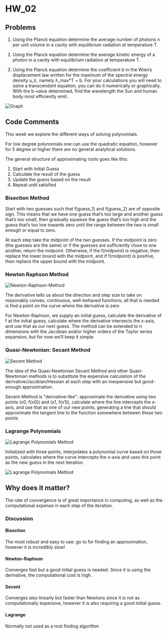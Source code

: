 # HW_02

## Problems

1.  Using  the  Planck  equation  determine  the  average  number  of  photons n per unit volume in a cavity with equilibrium radiation at temperature T.
2.  Using the Planck equation determine the average kinetic energy of a photon in a cavity with equilibrium radiation at temperature T.

3.  Using the Planck equation determine the coefficient b in the Wien’s displacement  law  written  for  the  maximum  of  the  spectral  energy  density u_λ,
namely λ_max*T = b.
For  your  calculations  you  will  need  to  solve  a transcendent equation, you can do it numerically or graphically.  With the b-value determined, find the wavelength the Sun and human body most efficiently emit.  

![Graph ][graph]

## Code Comments

This week we explore the different ways of solving polynomials.

For low degree polynomials one can use the quadratic equation, however
for 5 degree or higher there are no general analytical solutions.

The general structure of approximating roots goes like this:

1. Start with Initial Guess
2. Calculate the result of the guess
3. Update the guess based on the result
4. Repeat until satisfied

### Bisection Method

Start with two guesses such that f(guess_1) and f(guess_2) are of opposite sign. This means that we have one guess that’s too large and another guess that’s too small, then gradually squeeze the guess that’s too high and the guess that’s too low towards zero until the range between the two is small enough or equal to zero.

At each step take the midpoint of the two guesses. If the midpoint is zero (the guesses are the same) or if the guesses are sufficiently close to one another, return the midpoint. Otherwise, if the f(midpoint) is negative, then replace the lower bound with the midpoint, and if f(midpoint) is positive, then replace the upper bound with the midpoint.

### Newton Raphson Method

![Newton-Raphson-Method][Newtons]

The derivative tells us about the direction and step size to take on reasonably convex, continuous, well-behaved functions; all that is needed is find a point on the curve where the derivative is zero

For Newton-Raphson, we supply an initial guess, calculate the derivative of f at the initial guess, calculate where the derivative intersects the x-axis, and use that as our next guess.  The method can be extended to n dimensions with the Jacobian and/or higher orders of the Taylor series expansion, but for now we’ll keep it simple.

### Quasi-Newtonian: Secant Method

![Secent Method][secent]

The idea of the Quasi-Newtonian Secant Method and other Quasi-Newtonian methods is to substitute the expensive calculation of the derivative/Jacobian/Hessian at each step with an inexpensive but good-enough approximation.

Secent-Method is "derivative-like": approximate the derivative using two points (x0, f(x0)) and (x1, f(x1)), calculate where the line intercepts the x-axis, and use that as one of our new points, generating a line that should approximate the tangent line to the function somewhere between these two points

### Lagrange Polynomials

![Lagrange Polynomials Method][lagrange]

Initialized with three points, interpolates a polynomial curve based on those points, calculates where the curve intercepts the x-axis and uses this point as the new guess in the next iteration.

![Lagrange Polynomials Method][lagrangepic]


## Why does it matter?

The rate of convergence is of great importance in computing, as well as
the computational expense in each step of the iteration.

### Discussion

#### Bisection
The most robust and easy to use: go to for finding an approximation,
however it is incredibly slow!

#### Newton-Raphson
Converges fast but a good initial guess is needed. Since it is using the derivative, the computational cost is high.

#### Secent
Converges also linearly but faster than Newtons since it is not as computationally expensive, however it is also requiring a good initial guess.

#### Lagrange
Normally not used as a root finding algorithm



[Newtons]: https://github.com/fusionby2030/Numerical_Methods/edit/master/EP4/HW_03/files/newton_raphson.png "newton_raphson"

[lagrange]: https://github.com/fusionby2030/Numerical_Methods/edit/master/EP4/HW_03/files/lagrangepolynomial.png "lagrange"

[secent]: https://github.com/fusionby2030/Numerical_Methods/edit/master/EP4/HW_03/files/secentmethod.png "Secent"

[lagrangepic]: https://github.com/fusionby2030/Numerical_Methods/edit/master/EP4/HW_03/files/lagrangepic.png "lagrange"

[graph]: https://github.com/fusionby2030/Numerical_Methods/edit/master/EP4/HW_03/files/Figure_1.png "Figure_1"
